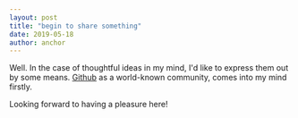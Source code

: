```yaml
---
layout: post
title: "begin to share something"
date: 2019-05-18
author: anchor
---
```


Well. In the case of thoughtful ideas in my mind, I'd like to express them out by some means. [Github][git page] as a world-known community, comes into my mind firstly. 

Looking forward to having a pleasure here!

[git page]: https://github.com
